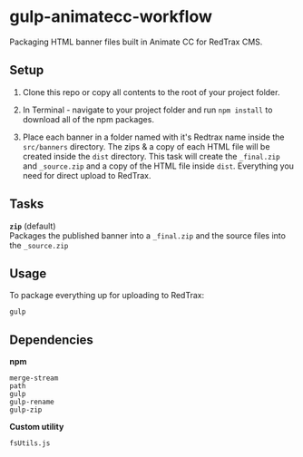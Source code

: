 # gulp-animatecc-workflow
Packaging HTML banner files built in Animate CC for RedTrax CMS.

## Setup
1) Clone this repo or copy all contents to the root of your project folder.

2) In Terminal - navigate to your project folder and run `npm install` to download all of the npm packages.

3) Place each banner in a folder named with it's Redtrax name inside the `src/banners` directory. The zips & a copy of each HTML file will be created inside the `dist` directory. This task will create the `_final.zip` and `_source.zip` and a copy of the HTML file inside `dist`. Everything you need for direct upload to RedTrax.

## Tasks

**`zip`** (default)\
Packages the published banner into a `_final.zip` and the source files into the `_source.zip`

## Usage

To package everything up for uploading to RedTrax:

```cli
gulp
```

## Dependencies
**npm**

```cli
merge-stream
path
gulp
gulp-rename
gulp-zip
```

**Custom utility**
```cli
fsUtils.js
```

